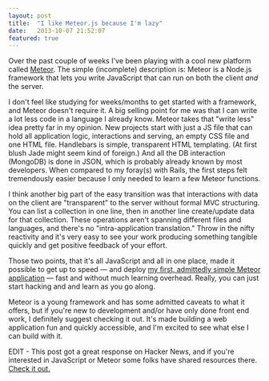 ```yaml
---
layout: post
title:  "I like Meteor.js because I'm lazy"
date:   2013-10-07 21:52:07
featured: true
---
```

Over the past couple of weeks I've been playing with a cool new platform called [Meteor](http://meteor.com). The simple (incomplete) description is: Meteor is a Node.js framework that lets you write JavaScript that can run on both the client *and* the server.

I don't feel like studying for weeks/months to get started with a framework, and Meteor doesn't require it. A big selling point for me was that I can write a lot less code in a language I already know. Meteor takes that "write less" idea pretty far in my opinion. New projects start with just a JS file that can hold all application logic, interactions and serving, an empty CSS file and one HTML file. Handlebars is simple, transparent HTML templating. (At first blush Jade might seem kind of foreign.) And all the DB interaction (MongoDB) is done in JSON, which is probably already known by most developers. When compared to my foray(s) with Rails, the first steps felt tremendously easier because I only needed to learn a few Meteor functions.

I think another big part of the easy transition was that interactions with data on the client are "transparent" to the server without formal MVC structuring. You can list a collection in one line, then in another line create/update data for that collection. These operations aren't spanning different files and languages, and there's no "intra-application translation." Throw in the nifty reactivity and it's very easy to see your work producing something tangible quickly and get positive feedback of your effort.

Those two points, that it's all JavaScript and all in one place, made it possible to get up to speed — and deploy [my first, admittedly simple Meteor application](http://rolliodio.com) — fast and without much learning overhead. Really, you can just start hacking and and learn as you go along.

Meteor is a young framework and has some admitted caveats to what it offers, but if you're new to development and/or have only done front end work, I definitely suggest checking it out. It's made building a web application fun and quickly accessible, and I'm excited to see what else I can build with it.

EDIT - This post got a great response on Hacker News, and if you're interested in JavaScript or Meteor some folks have shared resources there. [Check it out.](https://news.ycombinator.com/item?id=6511509)